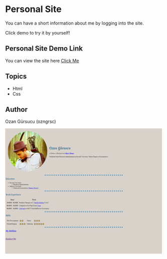 # Personal Site

You can have a short information about me by logging into the site.

Click demo to try it by yourself!

## Personal Site Demo Link

You can view the site here
[Click Me](https://ozngrsc.github.io/ozngrsc-site/)

## Topics

- Html
- Css


## Author

Ozan Gürsucu (ozngrsc)

<img src="images/screenshot.png"  width= 500px height= 400px>
